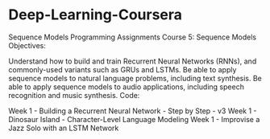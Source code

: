 # Deep-Learning-Coursera
Sequence Models Programming Assignments
Course 5: Sequence Models Objectives:

Understand how to build and train Recurrent Neural Networks (RNNs), and commonly-used variants such as GRUs and LSTMs.
Be able to apply sequence models to natural language problems, including text synthesis.
Be able to apply sequence models to audio applications, including speech recognition and music synthesis.
Code:

Week 1 - Building a Recurrent Neural Network - Step by Step - v3
Week 1 - Dinosaur Island - Character-Level Language Modeling
Week 1 - Improvise a Jazz Solo with an LSTM Network
